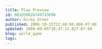 ```yaml
---
title: Play Preview
id: 881030026749743698
author: Kirby Urner
published: 2008-10-15T22:40:00.000-07:00
updated: 2009-09-05T20:47:12.027-07:00
blog: world_game
tags: 
---
```


